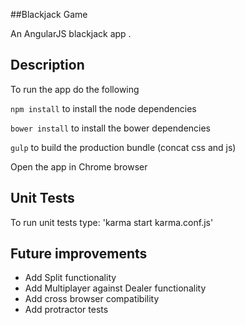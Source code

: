 ##Blackjack Game

An AngularJS blackjack app .

Description
----

To run the app do the following

`npm install` to install the node dependencies

`bower install` to install the bower dependencies

`gulp` to build the production bundle (concat css and js)

Open the app in Chrome browser

Unit Tests
----

To run unit tests type:
'karma start karma.conf.js'

Future improvements
----
* Add Split functionality
* Add Multiplayer against Dealer functionality
* Add cross browser compatibility
* Add protractor tests

